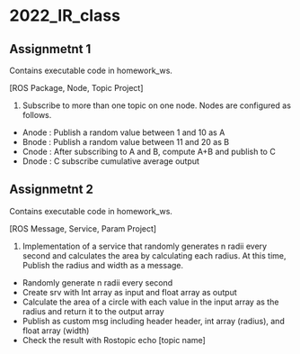 # 2022_IR_class

## Assignmetnt 1
Contains executable code in homework_ws.

[ROS Package, Node, Topic Project] 
1. Subscribe to more than one topic on one node. Nodes are configured as follows.
 - Anode : Publish a random value between 1 and 10 as A
 - Bnode : Publish a random value between 11 and 20 as B
 - Cnode : After subscribing to A and B, compute A+B and publish to C
 - Dnode : C subscribe cumulative average output

## Assignmetnt 2
Contains executable code in homework_ws.

[ROS Message, Service, Param Project]
1. Implementation of a service that randomly generates n radii every second and calculates the area by calculating each radius. At this time, Publish the radius and width as a message.
 - Randomly generate n radii every second
 - Create srv with Int array as input and float array as output
 - Calculate the area of a circle with each value in the input array as the radius and return it to the output array
 - Publish as custom msg including header header, int array (radius), and float array (width)
 - Check the result with Rostopic echo [topic name]

